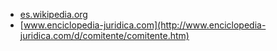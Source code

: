 * [es.wikipedia.org](https://es.wikipedia.org/wiki/Comitente_(contabilidad))
* [www.enciclopedia-juridica.com](http://www.enciclopedia-juridica.com/d/comitente/comitente.htm)
